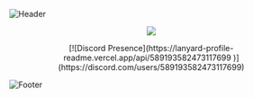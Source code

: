 ![Header](https://cdn.discordapp.com/attachments/877302381270937630/907386081681473566/header1.png)
<p align="center">
  <img src="https://github-readme-stats.vercel.app/api/?username=9strew&title_color=4F8CC9&text_color=9f9f9f&show_icons=true&bg_color=00000000&hide_border=true&icon_color=4F8CC9&hide_title=true&count_private=true" />
  <p align="center">
  [![Discord Presence](https://lanyard-profile-readme.vercel.app/api/589193582473117699
                            )](https://discord.com/users/589193582473117699)
    </p>
</p>


![Footer](https://cdn.discordapp.com/attachments/877302381270937630/907387209638879263/footer.png)
